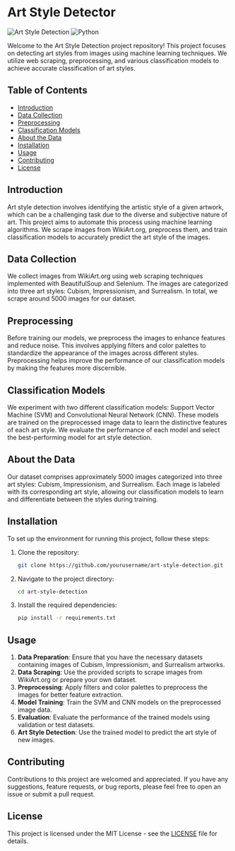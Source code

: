 # Art Style Detector 

![Art Style Detection](https://img.shields.io/badge/Art%20Style%20Detection-blue)
![Python](https://img.shields.io/badge/Made%20with-Python-green)

Welcome to the Art Style Detection project repository! This project focuses on detecting art styles from images using machine learning techniques. We utilize web scraping, preprocessing, and various classification models to achieve accurate classification of art styles.

## Table of Contents
- [Introduction](#introduction)
- [Data Collection](#data-collection)
- [Preprocessing](#preprocessing)
- [Classification Models](#classification-models)
- [About the Data](#about-the-data)
- [Installation](#installation)
- [Usage](#usage)
- [Contributing](#contributing)
- [License](#license)

## Introduction
Art style detection involves identifying the artistic style of a given artwork, which can be a challenging task due to the diverse and subjective nature of art. This project aims to automate this process using machine learning algorithms. We scrape images from WikiArt.org, preprocess them, and train classification models to accurately predict the art style of the images.

## Data Collection
We collect images from WikiArt.org using web scraping techniques implemented with BeautifulSoup and Selenium. The images are categorized into three art styles: Cubism, Impressionism, and Surrealism. In total, we scrape around 5000 images for our dataset.

## Preprocessing
Before training our models, we preprocess the images to enhance features and reduce noise. This involves applying filters and color palettes to standardize the appearance of the images across different styles. Preprocessing helps improve the performance of our classification models by making the features more discernible.

## Classification Models
We experiment with two different classification models: Support Vector Machine (SVM) and Convolutional Neural Network (CNN). These models are trained on the preprocessed image data to learn the distinctive features of each art style. We evaluate the performance of each model and select the best-performing model for art style detection.

## About the Data
Our dataset comprises approximately 5000 images categorized into three art styles: Cubism, Impressionism, and Surrealism. Each image is labeled with its corresponding art style, allowing our classification models to learn and differentiate between the styles during training.

## Installation
To set up the environment for running this project, follow these steps:

1. Clone the repository:
   ```bash
   git clone https://github.com/yourusername/art-style-detection.git
   ```
2. Navigate to the project directory:
   ```bash
   cd art-style-detection
   ```
3. Install the required dependencies:
   ```bash
   pip install -r requirements.txt
   ```

## Usage
1. **Data Preparation**: Ensure that you have the necessary datasets containing images of Cubism, Impressionism, and Surrealism artworks.
2. **Data Scraping**: Use the provided scripts to scrape images from WikiArt.org or prepare your own dataset.
3. **Preprocessing**: Apply filters and color palettes to preprocess the images for better feature extraction.
4. **Model Training**: Train the SVM and CNN models on the preprocessed image data.
5. **Evaluation**: Evaluate the performance of the trained models using validation or test datasets.
6. **Art Style Detection**: Use the trained model to predict the art style of new images.

## Contributing
Contributions to this project are welcomed and appreciated. If you have any suggestions, feature requests, or bug reports, please feel free to open an issue or submit a pull request.

## License
This project is licensed under the MIT License - see the [LICENSE](LICENSE) file for details.
